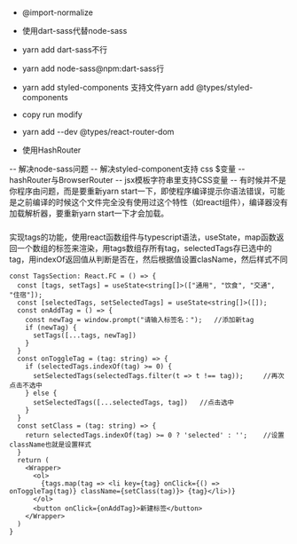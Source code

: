 # 
- @import-normalize
- 使用dart-sass代替node-sass
- yarn add dart-sass不行
- yarn add node-sass@npm:dart-sass行

- yarn add styled-components   支持文件yarn add @types/styled-components

- copy run modify

- yarn add --dev @types/react-router-dom

- 使用HashRouter

-- 解决node-sass问题
-- 解决styled-component支持 css $变量
-- hashRouter与BrowserRouter
-- jsx模板字符串里支持CSS变量
-- 有时候并不是你程序由问题，而是要重新yarn start一下，即使程序编译提示你语法错误，可能是之前编译的时候这个文件完全没有使用过这个特性（如react组件），编译器没有加载解析器，要重新yarn start一下才会加载。

###
实现tags的功能，使用react函数组件与typescript语法，useState，map函数返回一个数组的标签来渲染，用tags数组存所有tag，selectedTags存已选中的tag，用indexOf返回值从判断是否在，然后根据值设置clasName，然后样式不同
```
const TagsSection: React.FC = () => {
  const [tags, setTags] = useState<string[]>(["通用", "饮食", "交通", "住宿"]);
  const [selectedTags, setSelectedTags] = useState<string[]>([]);
  const onAddTag = () => {
    const newTag = window.prompt("请输入标签名：");   //添加新tag
    if (newTag) {
      setTags([...tags, newTag])
    }
  }
  const onToggleTag = (tag: string) => {
    if (selectedTags.indexOf(tag) >= 0) {
      setSelectedTags(selectedTags.filter(t => t !== tag));     //再次点击不选中
    } else {
      setSelectedTags([...selectedTags, tag])   //点击选中
    }
  }
  const setClass = (tag: string) => {
    return selectedTags.indexOf(tag) >= 0 ? 'selected' : '';    //设置className也就是设置样式
  }
  return (
    <Wrapper>
      <ol>
        {tags.map(tag => <li key={tag} onClick={() => onToggleTag(tag)} className={setClass(tag)}> {tag}</li>)}
      </ol>
      <button onClick={onAddTag}>新建标签</button>
    </Wrapper>
  )
}
```